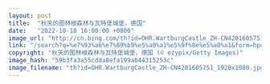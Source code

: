 ```yaml
---
layout: post
title:  "秋天的图林根森林与瓦特堡城堡，德国"
date:   "2022-10-18 16:00:00 +0800"
image_url: "http://cn.bing.com/th?id=OHR.WartburgCastle_ZH-CN4201605751_1920x1080.jpg&rf=LaDigue_1920x1080.jpg&pid=hp"
link: "/search?q=%e7%93%a6%e7%89%b9%e5%a0%a1%e5%9f%8e%e5%a0%a1&form=hpcapt&mkt=zh-cn"
copyright: "秋天的图林根森林与瓦特堡城堡，德国 (© ezypix/Getty Images)"
image_hash: "59b3fa3a55cdda8efa199ab44315253c"
image_filename: "th?id=OHR.WartburgCastle_ZH-CN4201605751_1920x1080.jpg&rf=LaDigue_1920x1080.jpg&pid=hp"
---
```

